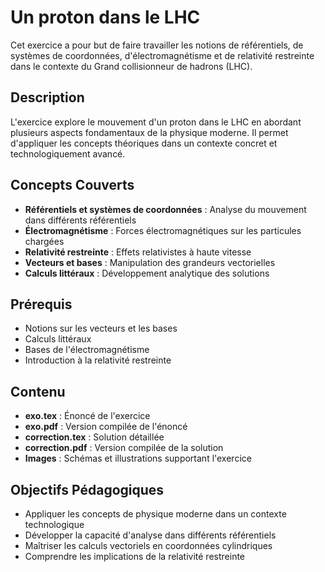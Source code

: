 # Un proton dans le LHC

Cet exercice a pour but de faire travailler les notions de référentiels, de systèmes de coordonnées, d'électromagnétisme et de relativité restreinte dans le contexte du Grand collisionneur de hadrons (LHC).

## Description

L'exercice explore le mouvement d'un proton dans le LHC en abordant plusieurs aspects fondamentaux de la physique moderne. Il permet d'appliquer les concepts théoriques dans un contexte concret et technologiquement avancé.

## Concepts Couverts

- **Référentiels et systèmes de coordonnées** : Analyse du mouvement dans différents référentiels
- **Électromagnétisme** : Forces électromagnétiques sur les particules chargées
- **Relativité restreinte** : Effets relativistes à haute vitesse
- **Vecteurs et bases** : Manipulation des grandeurs vectorielles
- **Calculs littéraux** : Développement analytique des solutions

## Prérequis

- Notions sur les vecteurs et les bases
- Calculs littéraux
- Bases de l'électromagnétisme
- Introduction à la relativité restreinte

## Contenu

- **exo.tex** : Énoncé de l'exercice
- **exo.pdf** : Version compilée de l'énoncé
- **correction.tex** : Solution détaillée
- **correction.pdf** : Version compilée de la solution
- **Images** : Schémas et illustrations supportant l'exercice

## Objectifs Pédagogiques

- Appliquer les concepts de physique moderne dans un contexte technologique
- Développer la capacité d'analyse dans différents référentiels
- Maîtriser les calculs vectoriels en coordonnées cylindriques
- Comprendre les implications de la relativité restreinte
